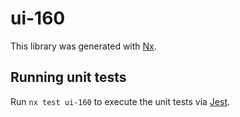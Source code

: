 # ui-160

This library was generated with [Nx](https://nx.dev).

## Running unit tests

Run `nx test ui-160` to execute the unit tests via [Jest](https://jestjs.io).
